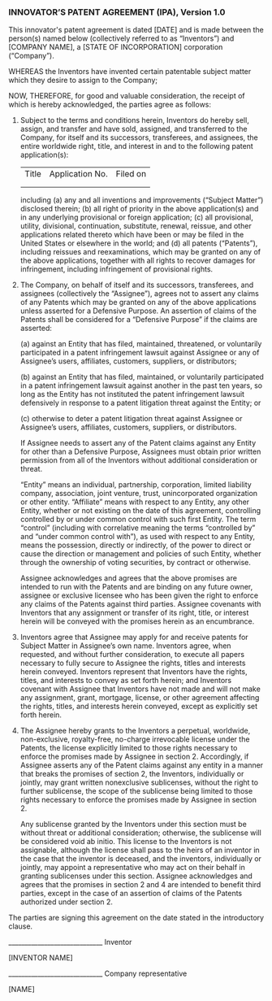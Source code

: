 ### INNOVATOR’S PATENT AGREEMENT (IPA), Version 1.0

This innovator's patent agreement is dated [DATE] and is made between the person(s) named below (collectively referred to as “Inventors”) and [COMPANY NAME], a [STATE OF INCORPORATION] corporation (“Company”).

WHEREAS the Inventors have invented certain patentable subject matter which they desire to assign to the Company;

NOW, THEREFORE, for good and valuable consideration, the receipt of which is hereby acknowledged, the parties agree as follows:

1.  Subject to the terms and conditions herein, Inventors do hereby sell, assign, and transfer and have sold, assigned, and transferred to the Company, for itself and its successors, transferees, and assignees, the entire worldwide right, title, and interest in and to the following patent application(s):
    
    <table>
      <tr>
        <td>Title</td>
        <td>Application No.</td>
        <td>Filed on</td>
      </tr>
      <tr>
        <td></td>
        <td></td>
        <td></td>
      </tr>
      <tr>
        <td></td>
        <td></td>
        <td></td>
      </tr>
    </table>

    including (a) any and all inventions and improvements (“Subject Matter”) disclosed therein; (b) all right of priority in the above application(s) and in any underlying provisional or foreign application; (c) all provisional, utility, divisional, continuation, substitute, renewal, reissue, and other applications related thereto which have been or may be filed in the United States or elsewhere in the world; and (d) all patents (“Patents”), including reissues and reexaminations, which may be granted on any of the above applications, together with all rights to recover damages for infringement, including infringement of provisional rights.

2.  The Company, on behalf of itself and its successors, transferees, and assignees (collectively the “Assignee”), agrees not to assert any claims of any Patents which may be granted on any of the above applications unless asserted for a Defensive Purpose. An assertion of claims of the Patents shall be considered for a “Defensive Purpose” if the claims are asserted: 

    (a) against an Entity that has filed, maintained, threatened, or voluntarily participated in a patent infringement lawsuit against Assignee or any of Assignee’s users, affiliates, customers, suppliers, or distributors;

    (b) against an Entity that has filed, maintained, or voluntarily participated in a patent infringement lawsuit against another in the past ten years, so long as the Entity has not instituted the patent infringement lawsuit defensively in response to a patent litigation threat against the Entity; or

    (c) otherwise to deter a patent litigation threat against Assignee or Assignee’s users, affiliates, customers, suppliers, or distributors.

    If Assignee needs to assert any of the Patent claims against any Entity for other than a Defensive Purpose, Assignees must obtain prior written permission from all of the Inventors without additional consideration or threat. 

    “Entity” means an individual, partnership, corporation, limited liability company, association, joint venture, trust, unincorporated organization or other entity.  “Affiliate” means with respect to any Entity, any other Entity, whether or not existing on the date of this agreement, controlling controlled by or under common control with such first Entity.  The term “control” (including with correlative meaning the terms “controlled by” and “under common control with”), as used with respect to any Entity, means the possession, directly or indirectly, of the power to direct or cause the direction or management and policies of such Entity, whether through the ownership of voting securities, by contract or otherwise. 

    Assignee acknowledges and agrees that the above promises are intended to run with the Patents and are binding on any future owner, assignee or exclusive licensee who has been given the right to enforce any claims of the Patents against third parties. Assignee covenants with Inventors that any assignment or transfer of its right, title, or interest herein will be conveyed with the promises herein as an encumbrance.  

3.  Inventors agree that Assignee may apply for and receive patents for Subject Matter in Assignee’s own name.  Inventors agree, when requested, and without further consideration, to execute all papers necessary to fully secure to Assignee the rights, titles and interests herein conveyed.  Inventors represent that Inventors have the rights, titles, and interests to convey as set forth herein; and Inventors covenant with Assignee that Inventors have not made and will not make any assignment, grant, mortgage, license, or other agreement affecting the rights, titles, and interests herein conveyed, except as explicitly set forth herein.

4.  The Assignee hereby grants to the Inventors a perpetual, worldwide, non-exclusive, royalty-free, no-charge irrevocable license under the Patents, the license explicitly limited to those rights necessary to enforce the promises made by Assignee in section 2.  Accordingly, if Assignee asserts any of the Patent claims against any entity in a manner that breaks the promises of section 2, the Inventors, individually or jointly, may grant written nonexclusive sublicenses, without the right to further sublicense, the scope of the sublicense being limited to those rights necessary to enforce the promises made by Assignee in section 2.  

    Any sublicense granted by the Inventors under this section must be without threat or additional consideration; otherwise, the sublicense will be considered void ab initio.  This license to the Inventors is not assignable, although the license shall pass to the heirs of an inventor in the case that the inventor is deceased, and the inventors, individually or jointly, may appoint a representative who may act on their behalf in granting sublicenses under this section.  Assignee acknowledges and agrees that the promises in section 2 and 4 are intended to benefit third parties, except in the case of an assertion of claims of the Patents authorized under section 2.

The parties are signing this agreement on the date stated in the introductory clause.



_____________________________ Inventor

[INVENTOR NAME]


_____________________________ Company representative

[NAME]
